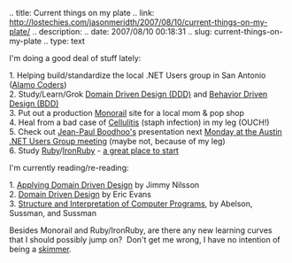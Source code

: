 .. title: Current things on my plate
.. link: http://lostechies.com/jasonmeridth/2007/08/10/current-things-on-my-plate/
.. description: 
.. date: 2007/08/10 00:18:31
.. slug: current-things-on-my-plate
.. type: text


I'm doing a good deal of stuff lately:

1\. Helping build/standardize the local .NET Users group in San Antonio ([Alamo Coders](http://www.alamocoders.net))  
2\. Study/Learn/Grok [Domain Driven Design (DDD)](http://www.amazon.com/Domain-Driven-Design-Tackling-Complexity-Software/dp/0321125215) and [Behavior Driven Design (BDD)](http://dannorth.net/introducing-bdd/)  
3\. Put out a production [Monorail](http://www.castleproject.org/monorail/index.html) site for a local mom & pop shop  
4\. Heal from a bad case of [Cellulitis](http://en.wikipedia.org/wiki/Cellulitis) (staph infection) in my leg (OUCH!)  
5\. Check out [Jean-Paul Boodhoo's](http://www.jpboodhoo.com/blog/) presentation next [Monday at the Austin .NET Users Group meeting](http://www.adnug.org/Home/tabid/36/ctl/Details/Mid/363/ItemID/1/Default.aspx?selecteddate=8/13/2007) (maybe not, because of my leg)  
6\. Study [Ruby](http://www.ruby-lang.org/en/)/[IronRuby](http://www.iunknown.com/2007/07/a-first-look-at.html) \- [a great place to start](http://tryruby.hobix.com/)

I'm currently reading/re-reading:

1\. [Applying Domain Driven Design](http://www.amazon.com/Applying-Domain-Driven-Design-Patterns-Examples/dp/0321268202) by Jimmy Nilsson  
2\. [Domain Driven Design](http://www.amazon.com/Domain-Driven-Design-Tackling-Complexity-Software/dp/0321125215/ref=pd_bxgy_b_img_b/105-8797962-7872444) by Eric Evans  
3\. [Structure and Interpretation of Computer Programs](http://mitpress.mit.edu/book-home.tcl?isbn=0262011530), by Abelson, Sussman, and Sussman

Besides Monorail and Ruby/IronRuby, are there any new learning curves that I should possibly jump on?  Don't get me wrong, I have no intention of being a [skimmer](http://codebetter.com/blogs/scott.bellware/archive/2007/01.aspx).